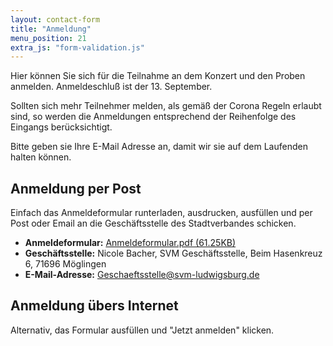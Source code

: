 ```yaml
---
layout: contact-form
title: "Anmeldung"
menu_position: 21
extra_js: "form-validation.js"
---
```

Hier können Sie sich für die Teilnahme an dem Konzert und den Proben anmelden. Anmeldeschluß ist der 
13.&nbsp;September.

Sollten sich mehr Teilnehmer melden, als gemäß der Corona Regeln erlaubt sind, 
so werden die Anmeldungen entsprechend der Reihenfolge des Eingangs berücksichtigt.

Bitte geben sie Ihre E-Mail Adresse an, damit wir sie auf dem Laufenden halten können.


## Anmeldung per Post
Einfach das Anmeldeformular runterladen, ausdrucken, ausfüllen 
und per Post oder Email an die Geschäftsstelle 
des Stadtverbandes schicken.

- __Anmeldeformular:__ [Anmeldeformular.pdf (61.25KB)](#)
- __Geschäftsstelle:__ Nicole Bacher, SVM Geschäftsstelle, Beim Hasenkreuz 6, 71696 Möglingen  
- __E-Mail-Adresse:__ <a href="mailto:Geschaeftsstelle@svm-ludwigsburg.de"> Geschaeftsstelle@svm-ludwigsburg.de</a>

## Anmeldung übers Internet
Alternativ, das Formular ausfüllen und "Jetzt anmelden" klicken.
